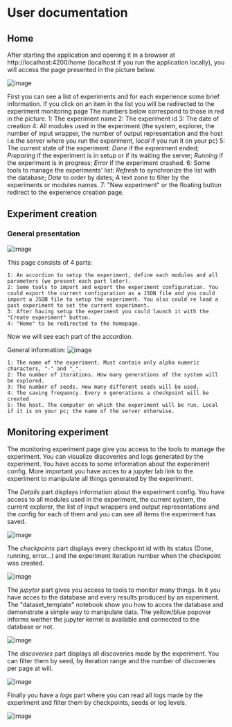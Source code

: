 # User documentation
## Home

After starting the application and opening it in a browser at http://localhost:4200/home (localhost if you run the application locally), you will access the page presented in the picture below. 

![image](../../../docs/user_doc_images/home/all-note.png)

First you can see a list of experiments and  for each experience some brief information. If you click on an item in the list you will be redirected to the experiment monitoring page
The numbers below correspond to those in red in the picture.
1: The experiment name
2: The experiment id
3: The date of creation
4: All modules used in the experiment (the system, explorer, the number of input wrapper, the number of output representation and the host i.e.the server where you run the experiment, *local* if you run it on your pc)
5: The current state of the experiment: *Done* if the experiment ended; *Preparing* if the experiment is in setup or if its waiting the server; *Running* if the experiment is in progress; *Error* if the experiment crashed.
6: Some tools to manage the experiments' list: *Refresh* to synchronize the list with the database; *Date* to order by dates; A text zone to filter by the experiments or modules names.
7: "New experiment" or the floating button redirect to the experience creation page.
## Experiment creation

### General presentation
![image](../../../docs/user_doc_images/creation/all.png)

This page consists of 4 parts:

    1: An accordion to setup the experiment, define each modules and all parameters (we present each part later).
    2: Some tools to import and export the experiment configuration. You could export the current configuration as a JSON file and you could import a JSON file to setup the experiment. You also could re load a past experiment to set the current experiment.
    3: After having setup the experiment you could launch it with the "Create experiment" button.
    4: "Home" to be redirected to the homepage.

Now we will see each part of the accordion.

General information:
![image](../../../docs/user_doc_images/creation/general-information.png)

    1: The name of the experiment. Must contain only alpha numeric characters, "-" and "_".
    2: The number of iterations. How many generations of the system will be explored.
    3: The number of seeds. How many different seeds will be used.
    4: The saving frequency. Every n generations a checkpoint will be created
    5: The host. The computer on which the experiment will be run. Local if it is on your pc; the name of the server otherwise.

## Monitoring experiment

The monitoring experiment page give you access to the tools to manage the experiment. You can visualize discoveries and logs generated by the experiment. You have acces to some information about the experiment config. More important you have acces to a jupyter lab link to the experiment to manipulate all things generated by the experiment.


The *Details* part displays information about the experiment config. You have access to all modules used in the experiment, the current system, the current explorer, the list of input wrappers and output representations and the config for each of them and you can see all items the experiment has saved.

![image](../../../docs/user_doc_images/monitoring/details.png)

The *checkpoints* part displays every checkpoint id with its status (Done, running, error...) and the experiment iteration number when the checkpoint was created.

![image](../../../docs/user_doc_images/monitoring/checkpoints.png)

The *jupyter* part gives you access to tools to monitor many things. In it you have acces to the database and every results produced by an experiment.
The "dataset_template" notebook show you how to acces the database and demonstrate a simple way to manipulate data.
The yellow/blue popover informs weither the jupyter kernel is available and connected to the database or not.

![image](../../../docs/user_doc_images/monitoring/jupyter.png)

The *discoveries* part displays all discoveries made by the experiment. You can filter them by seed, by iteration range and the number of discoveries per page at will.

![image](../../../docs/user_doc_images/monitoring/discoveries.png)


Finally you have a *logs* part where you can read all logs made by the experiment and filter them by checkpoints, seeds or log levels.


![image](../../../docs/user_doc_images/monitoring/logs.png)
